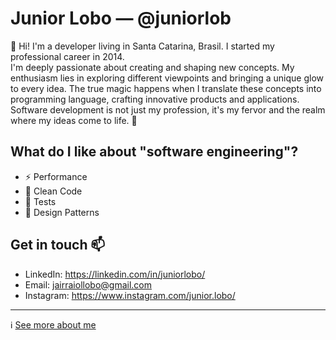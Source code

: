 # Junior Lobo — @juniorlob

:wave: Hi! I'm a developer living in Santa Catarina, Brasil. I started my professional career in 2014.\
I'm deeply passionate about creating and shaping new concepts. My enthusiasm lies in exploring different viewpoints and bringing a unique glow to every idea. The true magic happens when I translate these concepts into programming language, crafting innovative products and applications. Software development is not just my profession, it's my fervor and the realm where my ideas come to life. :green_heart:

## What do I like about "software engineering"?

* :zap: Performance
* :bathtub: Clean Code
* :wrench: Tests
* :notebook_with_decorative_cover: Design Patterns


## Get in touch :mailbox:

* LinkedIn: <https://linkedin.com/in/juniorlobo/>
* Email: <jairraiollobo@gmail.com>
* Instagram: <https://www.instagram.com/junior.lobo/>

---

ℹ️ [See more about me](https://juniorlob.github.io)
